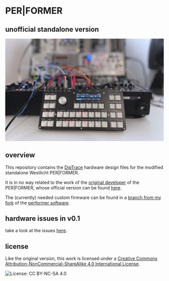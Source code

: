 # PER|FORMER

## unofficial standalone version

![License: CC BY-NC-SA 4.0](./asserts/IMG_4015.jpg)

## overview

This repository contains the [DipTrace](https://diptrace.com) hardware design files for the modified standalone Westlicht PER|FORMER.

It is in no way related to the work of the [original developer](https://github.com/westlicht) of the PER|FORMER, whose official version can be found [here](https://github.com/westlicht/performer-hardware).

The (currently) needed custom firmware can be found in a [branch from my fork](https://github.com/modularev/performer/tree/mechanical-matrix-mod) of the [performer software](https://github.com/westlicht/performer).

## hardware issues in v0.1

take a look at the issues [here]().

## license

Like the original version, this work is licensed under a [Creative Commons Attribution-NonCommercial-ShareAlike 4.0 International License](http://creativecommons.org/licenses/by-nc-sa/4.0/).

![License: CC BY-NC-SA 4.0](https://img.shields.io/badge/License-CC%20BY--NC--SA%204.0-lightgrey.svg) 

